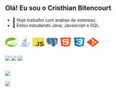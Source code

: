 ## Olá! Eu sou o Cristhian Bitencourt

- 🔭 Hoje trabalho com análise de sistemas.
- 🌱 Estou estudando Java, Javascript e SQL.

<div style="display: inline_block"><br>
  <img align="center" alt="cris-Spring" height="30" width="40" src="https://github.com/devicons/devicon/blob/master/icons/spring/spring-original.svg">
  <img align="center" alt="cris-Java" height="30" width="40" src="https://github.com/devicons/devicon/blob/master/icons/java/java-original.svg">
  <img align="center" alt="cris-Javascript" height="30" width="40" src="https://github.com/devicons/devicon/blob/master/icons/javascript/javascript-original.svg">
  <img align="center" alt="cris-postgre" height="30" width="40" src="https://github.com/devicons/devicon/blob/master/icons/postgresql/postgresql-original.svg">
  <img align="center" alt="cris-HTML" height="30" width="40" src="https://github.com/devicons/devicon/blob/master/icons/html5/html5-original.svg">
  <img align="center" alt="cris-CSS" height="30" width="40" src="https://github.com/devicons/devicon/blob/master/icons/css3/css3-original.svg">
  <img align="center" alt="cris-git" height="30" width="40" src="https://github.com/devicons/devicon/blob/master/icons/git/git-original.svg">
</div>

  ##
 
<div> 
  <a href="https://www.linkedin.com/in/cristhian-bitencourt-588b3317a/" target="_blank"><img src="https://img.shields.io/badge/-LinkedIn-%230077B5?style=for-the-badge&logo=linkedin&logoColor=white" target="_blank"></a> 
  <a href = "mailto:cristhianthiagok@yahoo.com"><img src="https://img.shields.io/badge/-Gmail-%23333?style=for-the-badge&logo=gmail&logoColor=white" target="_blank"></a>
  <a href="https://www.instagram.com/cristhianbiten/" target="_blank"><img src="https://img.shields.io/badge/-Instagram-%23E4405F?style=for-the-badge&logo=instagram&logoColor=white" target="_blank"></a>
</div>

 ##

<img src="https://github-readme-stats-wheat-two-53.vercel.app/api?username=cristhianbiten&theme=dracula&hide_border=false&include_all_commits=true&count_private=true"  width="364px" />            

![](https://github-readme-stats-wheat-two-53.vercel.app/api/top-langs/?username=cristhianbiten&theme=dracula&hide_border=false&include_all_commits=true&count_private=true&layout=compact)


#

